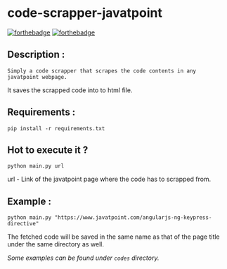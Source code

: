 # code-scrapper-javatpoint
[![forthebadge](https://forthebadge.com/images/badges/made-with-python.svg)](https://forthebadge.com)
[![forthebadge](https://forthebadge.com/images/badges/60-percent-of-the-time-works-every-time.svg)](https://forthebadge.com)

Description :
-------------
	Simply a code scrapper that scrapes the code contents in any javatpoint webpage.
It saves the scrapped code into to html file.

Requirements :
---------------
```pip install -r requirements.txt```

Hot to execute it ?
-------------------
```python main.py url```

  url - Link of the javatpoint page where the code has to scrapped from.

Example :
---------

```python main.py "https://www.javatpoint.com/angularjs-ng-keypress-directive"```

The fetched code will be saved in the same name as that of the page title under the same directory as well.



*Some examples can be found under ```codes``` directory.*

